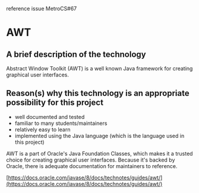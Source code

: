 reference issue MetroCS#67

# AWT

## A brief description of the technology
Abstract Window Toolkit (AWT) is a well known Java framework for creating graphical user interfaces.

## Reason(s) why this technology is an appropriate possibility for this project
* well documented and tested
* familiar to many students/maintainers
* relatively easy to learn
* implemented using the Java language (which is the language used in this project)

AWT is a part of Oracle's Java Foundation Classes, which makes it a trusted choice for creating graphical user interfaces. Because it's backed by Oracle, there is adequate documentation for maintainers to reference.

[https://docs.oracle.com/javase/8/docs/technotes/guides/awt/](https://docs.oracle.com/javase/8/docs/technotes/guides/awt/)

